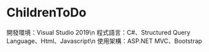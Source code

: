 # ChildrenToDo

開發環境：Visual Studio 2019\n
程式語言：C#、Structured Query Language、Html、Javascript\n
使用架構：ASP.NET MVC、Bootstrap
